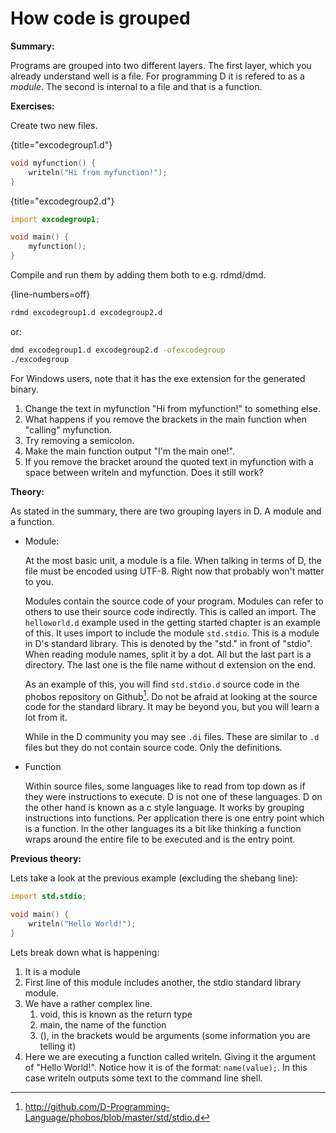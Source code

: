 # How code is grouped
**Summary:**

Programs are grouped into two different layers. The first layer, which you already understand well is a file. For programming D it is refered to as a *module*. The second is internal to a file and that is a function.

**Exercises:**

Create two new files.

{title="excodegroup1.d"}
```D
void myfunction() {
    writeln("Hi from myfunction!");
}
```

{title="excodegroup2.d"}
```D
import excodegroup1;

void main() {
	myfunction();
}
```

Compile and run them by adding them both to e.g. rdmd/dmd.

{line-numbers=off}
```sh
rdmd excodegroup1.d excodegroup2.d
```
or:

```sh
dmd excodegroup1.d excodegroup2.d -ofexcodegroup
./excodegroup
```

For Windows users, note that it has the exe extension for the generated binary.

1. Change the text in myfunction "Hi from myfunction!" to something else.
2. What happens if you remove the brackets in the main function when "calling" myfunction.
3. Try removing a semicolon.
4. Make the main function output "I'm the main one!".
5. If you remove the bracket around the quoted text in myfunction with a space between writeln and myfunction. Does it still work?

**Theory:**

As stated in the summary, there are two grouping layers in D. A module and a function.

- Module:

   At the most basic unit, a module is a file. When talking in terms of D, the file must be encoded using UTF-8. Right now that probably won't matter to you.

   Modules contain the source code of your program. Modules can refer to others to use their source code indirectly. This is called an import. The ``helloworld.d`` example used in the getting started chapter is an example of this. It uses import to include the module ``std.stdio``. This is a module in D's standard library. This is denoted by the "std." in front of "stdio".
   When reading module names, split it by a dot. All but the last part is a directory. The last one is the file name without d extension on the end.

   As an example of this, you will find ``std.stdio.d`` source code in the phobos repository on Github[^phobosStdStdioFile]. Do not be afraid at looking at the source code for the standard library. It may be beyond you, but you will learn a lot from it.

   While in the D community you may see ``.di`` files. These are similar to ``.d`` files but they do not contain source code. Only the definitions.
- Function

   Within source files, some languages like to read from top down as if they were instructions to execute. D is not one of these languages. D on the other hand is known as a c style language. It works by grouping instructions into functions. Per application there is one entry point which is a function. In the other languages its a bit like thinking a function wraps around the entire file to be executed and is the entry point.

**Previous theory:**

Lets take a look at the previous example (excluding the shebang line):

```D
import std.stdio;

void main() {
	writeln("Hello World!");
}
```
Lets break down what is happening:

1. It is a module
2. First line of this module includes another, the stdio standard library module.
3. We have a rather complex line.
    1. void, this is known as the return type
    2. main, the name of the function
    3. (), in the brackets would be arguments (some information you are telling it)
4. Here we are executing a function called writeln. Giving it the argument of "Hello World!". Notice how it is of the format: ``name(value);``.
   In this case writeln outputs some text to the command line shell.

[^phobosStdStdioFile]: http://github.com/D-Programming-Language/phobos/blob/master/std/stdio.d